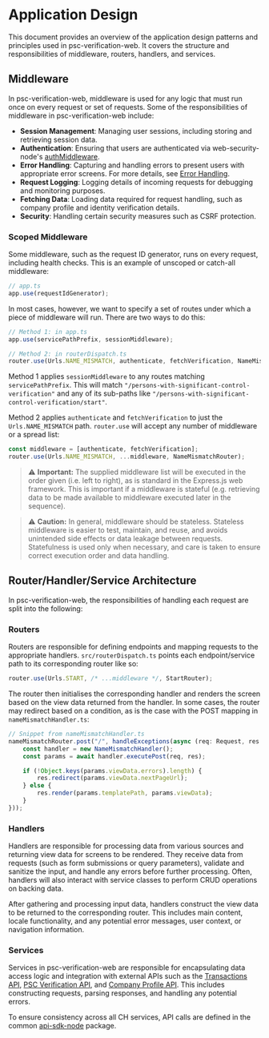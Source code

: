 # Application Design
This document provides an overview of the application design patterns and principles used in psc-verification-web. It covers the structure and responsibilities of middleware, routers, handlers, and services.

## Middleware
In psc-verification-web, middleware is used for any logic that must run once on every request or set of requests. Some of the responsibilities of middleware in psc-verification-web include:

- **Session Management**: Managing user sessions, including storing and retrieving session data.
- **Authentication**: Ensuring that users are authenticated via web-security-node's [authMiddleware](https://github.com/companieshouse/web-security-node/blob/master/src/index.ts).
- **Error Handling**: Capturing and handling errors to present users with appropriate error screens. For more details, see [Error Handling](./error-handling.md).
- **Request Logging**: Logging details of incoming requests for debugging and monitoring purposes.
- **Fetching Data**: Loading data required for request handling, such as company profile and identity verification details.
- **Security**: Handling certain security measures such as CSRF protection.

### Scoped Middleware
Some middleware, such as the request ID generator, runs on every request, including health checks. This is an example of unscoped or catch-all middleware:

```ts
// app.ts
app.use(requestIdGenerator);
```

In most cases, however, we want to specify a set of routes under which a piece of middleware will run. There are two ways to do this:
```ts
// Method 1: in app.ts
app.use(servicePathPrefix, sessionMiddleware);

// Method 2: in routerDispatch.ts
router.use(Urls.NAME_MISMATCH, authenticate, fetchVerification, NameMismatchRouter);
```

Method 1 applies `sessionMiddleware` to any routes matching `servicePathPrefix`. This will match `"/persons-with-significant-control-verification"` and any of its sub-paths like `"/persons-with-significant-control-verification/start"`.

Method 2 applies `authenticate` and `fetchVerification` to just the `Urls.NAME_MISMATCH` path. `router.use` will accept any number of middleware or a spread list:
```ts
const middleware = [authenticate, fetchVerification];
router.use(Urls.NAME_MISMATCH, ...middleware, NameMismatchRouter);
```
> ⚠️ **Important:** The supplied middleware list will be executed in the order given (i.e. left to right), as is standard in the Express.js web framework. This is important if a middleware is stateful (e.g. retrieving data to be made available to middleware executed later in the sequence).

> ⚠️ **Caution:** In general, middleware should be stateless. Stateless middleware is easier to test, maintain, and reuse, and avoids unintended side effects or data leakage between requests. Statefulness is used only when necessary, and care is taken to ensure correct execution order and data handling.


## Router/Handler/Service Architecture
In psc-verification-web, the responsibilities of handling each request are split into the following:

### Routers
Routers are responsible for defining endpoints and mapping requests to the appropriate handlers. `src/routerDispatch.ts` points each endpoint/service path to its corresponding router like so:
```ts
router.use(Urls.START, /* ...middleware */, StartRouter);
```

The router then initialises the corresponding handler and renders the screen based on the view data returned from the handler. In some cases, the router may redirect based on a condition, as is the case with the POST mapping in `nameMismatchHandler.ts`:
```ts
// Snippet from nameMismatchHandler.ts
nameMismatchRouter.post("/", handleExceptions(async (req: Request, res: Response, _next: NextFunction) => {
    const handler = new NameMismatchHandler();
    const params = await handler.executePost(req, res);

    if (!Object.keys(params.viewData.errors).length) {
        res.redirect(params.viewData.nextPageUrl);
    } else {
        res.render(params.templatePath, params.viewData);
    }
}));
```

### Handlers
Handlers are responsible for processing data from various sources and returning view data for screens to be rendered. They receive data from requests (such as form submissions or query parameters), validate and sanitize the input, and handle any errors before further processing. Often, handlers will also interact with service classes to perform CRUD operations on backing data.

After gathering and processing input data, handlers construct the view data to be returned to the corresponding router. This includes main content, locale functionality, and any potential error messages, user context, or navigation information.

### Services
Services in psc-verification-web are responsible for encapsulating data access logic and integration with external APIs such as the [Transactions API](https://github.com/companieshouse/transactions.api.ch.gov.uk), [PSC Verification API](https://github.com/companieshouse/psc-verification-api/), and [Company Profile API](https://github.com/companieshouse/company-profile-api). This includes constructing requests, parsing responses, and handling any potential errors.

To ensure consistency across all CH services, API calls are defined in the common [api-sdk-node](https://github.com/companieshouse/api-sdk-node) package.
